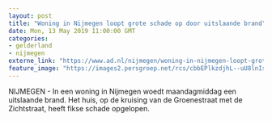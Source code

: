 ```yaml
---
layout: post
title: "Woning in Nijmegen loopt grote schade op door uitslaande brand"
date: Mon, 13 May 2019 11:00:00 GMT
categories: 
- gelderland 
- nijmegen 
externe_link: "https://www.ad.nl/nijmegen/woning-in-nijmegen-loopt-grote-schade-op-door-uitslaande-brand~af44f729/"
feature_image: "https://images2.persgroep.net/rcs/cbbEPlkzdjhL--uU8lnIsbH5-F4/diocontent/148221830/_fitwidth/400/?appId=21791a8992982cd8da851550a453bd7f&quality=0.7"
---
```


NIJMEGEN - In een woning in Nijmegen woedt maandagmiddag een uitslaande brand. Het huis, op de kruising van de Groenestraat met de Zichtstraat, heeft fikse schade opgelopen.
